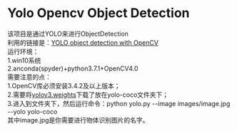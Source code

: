 # Yolo Opencv Object Detection
该项目是通过YOLO来进行ObjectDetection<br>
利用的链接是：[YOLO object detection with OpenCV](https://www.pyimagesearch.com/2018/11/12/yolo-object-detection-with-opencv)<br>
运行环境：<br>
    1.win10系统<br>
    2.anconda(spyder)+python3.7.1+OpenCV4.0<br>
需要注意的点：<br>
    1.OpenCV库必须安装3.4.2及以上版本；<br>
    2.需要将[yolov3.weights](https://pjreddie.com/media/files/yolov3.weights)下载了放在yolo-coco文件夹下；<br>
    3.进入到文件夹下，然后运行命令：python yolo.py --image images/image.jpg --yolo yolo-coco<br>
    其中image.jpg是你需要进行物体识别图片的名字。
    

